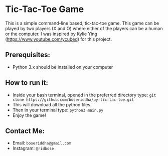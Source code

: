 # Tic-Tac-Toe Game

This is a simple command-line based, tic-tac-toe game.
This game can be played by two players (X and O) where either of the players
can be a human or the computer. I was inspired by Kylie Ying (https://www.youtube.com/ycubed) for this project.

## Prerequisites:

- Python 3.x should be installed on your computer

## How to run it:

- Inside your bash terminal, opened in the preferred directory type: `git clone https://github.com/boseriddha/py-tic-tac-toe.git`
- This will download all the python files.
- Then in your terminal type: `python3 main.py`
- Enjoy the game!

## Contact Me:
- Email: `boseriddha@gmail.com`
- Instagram: `@ridbose`